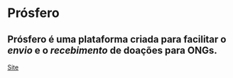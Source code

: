 # Prósfero
## Prósfero é uma plataforma criada para facilitar o *_envio_* e o *_recebimento_* de doações para ONGs.

[Site](https://prosfero.netlify.app/ "Prósfero")